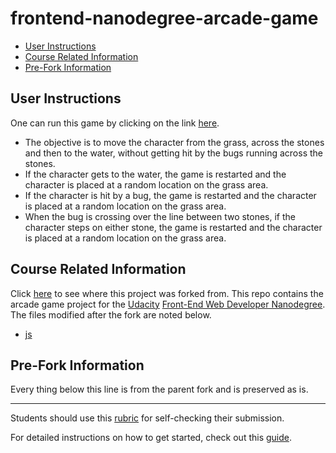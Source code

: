 # frontend-nanodegree-arcade-game

<!-- TOC depthFrom:2 depthTo:6 withLinks:1 updateOnSave:1 orderedList:0 -->

- [User Instructions](#user-instructions)
- [Course Related Information](#course-related-information)
- [Pre-Fork Information](#pre-fork-information)

<!-- /TOC -->

## User Instructions

One can run this game by clicking on the link
[here](https://carltonwin8.github.io/frontend-nanodegree-arcade-game).

 - The objective is to move the character from the grass, across the stones
   and then to the water, without getting hit by the bugs running across
   the stones.
 - If the character gets to the water, the game is restarted and the character
   is placed at a random location on the grass area.
 - If the character is hit by a bug, the game is restarted and the character
   is placed at a random location on the grass area.
 - When the bug is crossing over the line between two stones, if the character
   steps on either stone, the game is restarted and the character
   is placed at a random location on the grass area.

## Course Related Information
Click
[here](https://github.com/udacity/frontend-nanodegree-arcade-game)
to see where this project was forked from.
This repo contains the arcade game project for the
[Udacity](http://www.udacity.com/)
[Front-End Web Developer Nanodegree](https://www.udacity.com/course/front-end-web-developer-nanodegree--nd001).
The files modified after the fork are noted below.

* [js](js/app.js)

## Pre-Fork Information

Every thing below this line is from the parent fork and is preserved as is.

---

Students should use this [rubric](https://review.udacity.com/#!/projects/2696458597/rubric) for self-checking their submission.

For detailed instructions on how to get started, check out this [guide](https://docs.google.com/document/d/1v01aScPjSWCCWQLIpFqvg3-vXLH2e8_SZQKC8jNO0Dc/pub?embedded=true).

